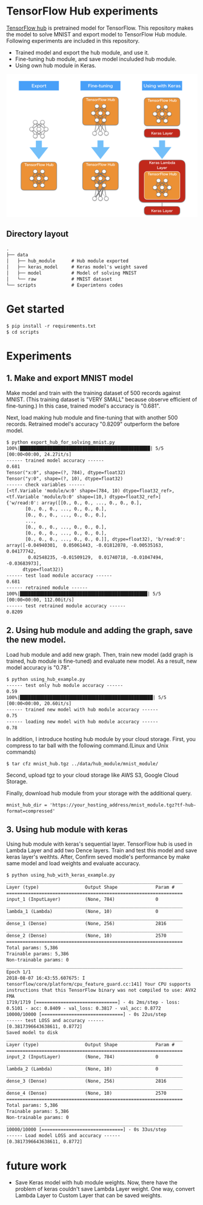 # TensorFlow Hub experiments
[TensorFlow hub](https://www.tensorflow.org/hub/) is pretrained model for TensorFlow.
This repository makes the model to solve MNIST and export model to TensorFlow Hub module.
Following experiments are included in this repository.

* Trained model and export the hub module, and use it.
* Fine-tuning hub module, and save model inculuded hub module.
* Using own hub module in Keras.

<img src="https://raw.githubusercontent.com/kamujun/tensorflow_hub_experiments/master/docs/images/TensorFlow_Hub_Experiments_Overview.png" width="600px">

## Directory layout
    .
    ├── data                
    │   ├── hub_module      # Hub module exported
    │   ├── keras_model     # Keras model's weight saved
    │   ├── model           # Model of solving MNIST
    │   └── raw             # MNIST dataset
    └── scripts             # Experimtens codes


# Get started
```
$ pip install -r requirements.txt
$ cd scripts
```

# Experiments

## 1. Make and export MNIST model
Make model and train with the training dataset of 500 records against MNIST. (This training dataset is "VERY SMALL" because observe efficient of fine-tuning.) In this case, trained model's accuracy is "0.681".

Next, load making hub module and fine-tuning that with another 500 records. Retrained model's accuracy "0.8209" outperform the before model.

```
$ python export_hub_for_solving_mnist.py
100%|████████████████████████████████████████████████| 5/5 [00:00<00:00, 24.27it/s]
------ trained model accuracy ------
0.681
Tensor("x:0", shape=(?, 784), dtype=float32)
Tensor("y:0", shape=(?, 10), dtype=float32)
------ check variables ------
[<tf.Variable 'module/w:0' shape=(784, 10) dtype=float32_ref>, <tf.Variable 'module/b:0' shape=(10,) dtype=float32_ref>]
{'w/read:0': array([[0., 0., 0., ..., 0., 0., 0.],
       [0., 0., 0., ..., 0., 0., 0.],
       [0., 0., 0., ..., 0., 0., 0.],
       ...,
       [0., 0., 0., ..., 0., 0., 0.],
       [0., 0., 0., ..., 0., 0., 0.],
       [0., 0., 0., ..., 0., 0., 0.]], dtype=float32), 'b/read:0': array([-0.04940301,  0.05061443, -0.01812078, -0.00535163,  0.04177742,
        0.02548235, -0.01509129,  0.01740718, -0.01047494, -0.03683973],
      dtype=float32)}
------ test load module accuracy ------
0.681
------ retrained module ------
100%|███████████████████████████████████████████████| 5/5 [00:00<00:00, 112.00it/s]
------ test retrained module accuracy ------
0.8209
```


## 2. Using hub module and adding the graph, save the new model.
Load hub module and add new graph. Then, train new model (add graph is trained, hub module is fine-tuned) and evaluate new model. As a result, new model accuracy is "0.78".

```
$ python using_hub_example.py
------ test only hub module accuracy ------
0.59
100%|█████████████████████████████████████████████████| 5/5 [00:00<00:00, 20.60it/s]
------ trained new model with hub module accuracy ------
0.75
------ loading new model with hub module accuracy ------
0.78
```

In addition, I introduce hosting hub module by your cloud storage. 
First, you compress to tar ball with the following command.(Linux and Unix commands)

```
$ tar cfz mnist_hub.tgz ../data/hub_module/mnist_module/
```

Second, upload tgz to your cloud storage like AWS S3, Google Cloud Storage.

Finally, download hub module from your storage with the additional query.

```
mnist_hub_dir = 'https://your_hosting_address/mnist_module.tgz?tf-hub-format=compressed'
```


## 3. Using hub module with keras
Using hub module with keras's sequential layer. TensorFlow hub is used in Lambda Layer and add two Dence layers. Train and test this model and save keras layer's weithts. After, Confirm seved modle's performance by make same model and load weights and evaluate accuracy.

```
$ python using_hub_with_keras_example.py 
_________________________________________________________________
Layer (type)                 Output Shape              Param #   
=================================================================
input_1 (InputLayer)         (None, 784)               0         
_________________________________________________________________
lambda_1 (Lambda)            (None, 10)                0         
_________________________________________________________________
dense_1 (Dense)              (None, 256)               2816      
_________________________________________________________________
dense_2 (Dense)              (None, 10)                2570      
=================================================================
Total params: 5,386
Trainable params: 5,386
Non-trainable params: 0
_________________________________________________________________
Epoch 1/1
2018-08-07 16:43:55.607675: I tensorflow/core/platform/cpu_feature_guard.cc:141] Your CPU supports instructions that this TensorFlow binary was not compiled to use: AVX2 FMA
1719/1719 [==============================] - 4s 2ms/step - loss: 0.5101 - acc: 0.8409 - val_loss: 0.3817 - val_acc: 0.8772
10000/10000 [==============================] - 0s 22us/step
------ test LOSS and accuracy ------
[0.3817396643638611, 0.8772]
Saved model to disk
_________________________________________________________________
Layer (type)                 Output Shape              Param #   
=================================================================
input_2 (InputLayer)         (None, 784)               0         
_________________________________________________________________
lambda_2 (Lambda)            (None, 10)                0         
_________________________________________________________________
dense_3 (Dense)              (None, 256)               2816      
_________________________________________________________________
dense_4 (Dense)              (None, 10)                2570      
=================================================================
Total params: 5,386
Trainable params: 5,386
Non-trainable params: 0
_________________________________________________________________
10000/10000 [==============================] - 0s 33us/step
------ Load model LOSS and accuracy ------
[0.3817396643638611, 0.8772]

```

# future work
* Save Keras model with hub module weights. Now, there have the problem of keras couldn't save Lambda Layer weight. One way, convert Lambda Layer to Custom Layer that can be saved weights.


